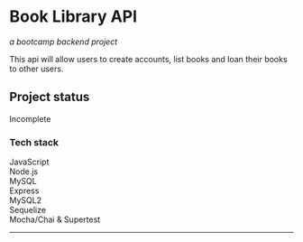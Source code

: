 # Book Library API

*a bootcamp backend project*  

This api will allow users to create accounts, list books and loan their books to other users.  

## Project status  

Incomplete  

### Tech stack  

JavaScript   
Node.js  
MySQL  
Express  
MySQL2  
Sequelize  
Mocha/Chai & Supertest  

***